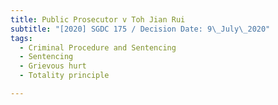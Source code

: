 ```yaml
---
title: Public Prosecutor v Toh Jian Rui
subtitle: "[2020] SGDC 175 / Decision Date: 9\_July\_2020"
tags:
  - Criminal Procedure and Sentencing
  - Sentencing
  - Grievous hurt
  - Totality principle

---
```

